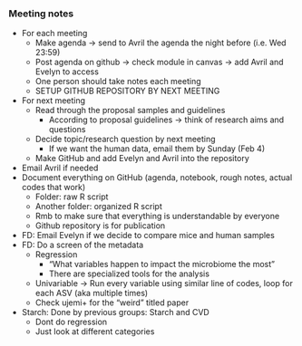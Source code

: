 ### Meeting notes ###
* For each meeting
    * Make agenda → send to Avril the agenda the night before (i.e. Wed 23:59)
    * Post agenda on github -> check module in canvas -> add Avril and Evelyn to access
    * One person should take notes each meeting
    * SETUP GITHUB REPOSITORY BY NEXT MEETING
* For next meeting
    * Read through the proposal samples and guidelines
        * According to proposal guidelines → think of research aims and questions
    * Decide topic/research question by next meeting
        * If we want the human data, email them by Sunday (Feb 4)
    * Make GitHub and add Evelyn and Avril into the repository
* Email Avril if needed
* Document everything on GitHub (agenda, notebook, rough notes, actual codes that work)
    * Folder: raw R script
    * Another folder: organized R script
    * Rmb to make sure that everything is understandable by everyone
    * Github repository is for publication
* FD: Email Evelyn if we decide to compare mice and human samples
* FD: Do a screen of the metadata
    * Regression
        * “What variables happen to impact the microbiome the most”
        * There are specialized tools for the analysis
    * Univariable → Run every variable using similar line of codes, loop for each ASV (aka multiple times)
    * Check ujemi+ for the “weird” titled paper 
* Starch: Done by previous groups: Starch and CVD
    * Dont do regression
    * Just look at different categories
